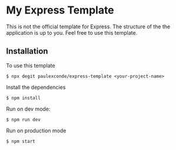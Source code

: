 # My Express Template

This is not the official template for Express. The structure of the the application is up to you. Feel free to use this template.

## Installation

To use this template

```ssh
$ npx degit paulexconde/express-template <your-project-name>
```

Install the dependencies

```ssh
$ npm install
```

Run on dev mode:

```ssh
$ npm run dev
```

Run on production mode

```ssh
$ npm start
```
